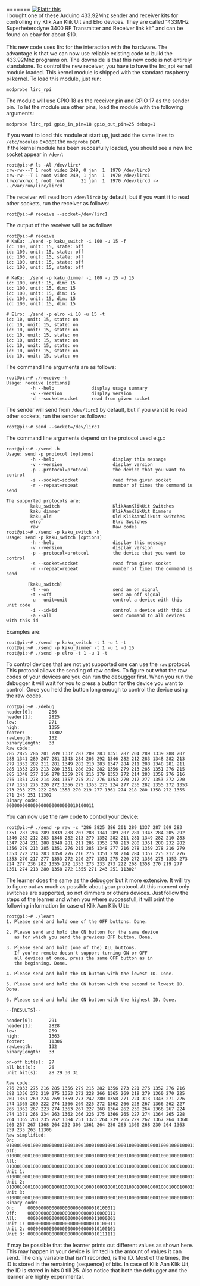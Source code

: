 =======
<a href="http://flattr.com/thing/1106962/" target="_blank">
<img src="http://api.flattr.com/button/flattr-badge-large.png" alt="Flattr this" title="Flattr this" border="0" /></a>
<br />
I bought one of these Arduino 433.92Mhz sender and receiver kits for controlling my Klik Aan Klik Uit and Elro devices. 
They are called "433MHz Superheterodyne 3400 RF Transmitter and Receiver link kit" and can be found on ebay for about $10.
<br /><br />
This new code uses lirc for the interaction with the hardware. The advantage is that we can now use reliable existing code to build 
the 433.92Mhz programs on. The downside is that this new code is not entirely standalone.
To control the new receiver, you have to have the lirc_rpi kernel module loaded. This kernel
module is shipped with the standard raspberry pi kernel. To load this module, just run:
```
modprobe lirc_rpi
```
The module will use GPIO 18 as the receiver pin and GPIO 17 as the sender pin. 
To let the module use other pins, load the module with the following arguments:
```
modprobe lirc_rpi gpio_in_pin=18 gpio_out_pin=25 debug=1
```
If you want to load this module at start up, just add the same lines to `/etc/modules` except the `modprobe` part.
<br />
If the kernel module has been succesfully loaded, you should see a new lirc socket appear in `/dev/`:
```
root@pi:~# ls -Al /dev/lirc*
crw-rw---T 1 root video 249, 0 jan  1  1970 /dev/lirc0
crw-rw---T 1 root video 249, 1 jan  1  1970 /dev/lirc1
lrwxrwxrwx 1 root root      21 jan  1  1970 /dev/lircd -> ../var/run/lirc/lircd
```
The receiver will read from `/dev/lirc0` by default, but if you want it to read other sockets, run the receiver as follows:
```
root@pi:~# receive --socket=/dev/lirc1
```
The output of the receiver will be as follow:
```
root@pi:~# receive
# KaKu: ./send -p kaku_switch -i 100 -u 15 -f
id: 100, unit: 15, state: off
id: 100, unit: 15, state: off
id: 100, unit: 15, state: off
id: 100, unit: 15, state: off
id: 100, unit: 15, state: off

# KaKu: ./send -p kaku_dimmer -i 100 -u 15 -d 15
id: 100, unit: 15, dim: 15
id: 100, unit: 15, dim: 15
id: 100, unit: 15, dim: 15
id: 100, unit: 15, dim: 15
id: 100, unit: 15, dim: 15

# Elro: ./send -p elro -i 10 -u 15 -t
id: 10, unit: 15, state: on
id: 10, unit: 15, state: on
id: 10, unit: 15, state: on
id: 10, unit: 15, state: on
id: 10, unit: 15, state: on
id: 10, unit: 15, state: on
id: 10, unit: 15, state: on
id: 10, unit: 15, state: on
```
The command line arguments are as follows:
```
root@pi:~# ./receive -h
Usage: receive [options]
         -h --help              display usage summary
         -v --version           display version
         -d --socket=socket     read from given socket
```
The sender will send from `/dev/lirc0` by default, but if you want it to read other sockets, run the sender as follows:
```
root@pi:~# send --socket=/dev/lirc1
```
The command line arguments depend on the protocol used e.g.::
```
root@pi:~# ./send -h
Usage: send -p protocol [options]
         -h --help                      display this message
         -v --version                   display version
         -p --protocol=protocol         the device that you want to control
         -s --socket=socket             read from given socket
         -r --repeat=repeat             number of times the command is send

The supported protocols are:
         kaku_switch                    KlikAanKlikUit Switches
         kaku_dimmer                    KlikAanKlikUit Dimmers
         kaku_old                       Old KlikAanKlikUit Switches
         elro                           Elro Switches
         raw                            Raw codes
root@pi:~# ./send -p kaku_switch -h
Usage: send -p kaku_switch [options]
         -h --help                      display this message
         -v --version                   display version
         -p --protocol=protocol         the device that you want to control
         -s --socket=socket             read from given socket
         -r --repeat=repeat             number of times the command is send

        [kaku_switch]
         -t --on                        send an on signal
         -t --off                       send an off signal
         -u --unit=unit                 control a device with this unit code
         -i --id=id                     control a device with this id
         -a --all                       send command to all devices with this id
```
Examples are:
```
root@pi:~# ./send -p kaku_switch -t 1 -u 1 -t
root@pi:~# ./send -p kaku_dimmer -t 1 -u 1 -d 15
root@pi:~# ./send -p elro -t 1 -u 1 -t
```
To control devices that are not yet supported one can use the `raw` protocol. This protocol allows the sending of raw codes.
To figure out what the raw codes of your devices are you can run the debugger first. When you run the debugger it will wait
for you to press a button for the device you want to control. Once you held the button long enough to control the device 
using the raw codes.
```
root@pi:~# ./debug
header[0]:      286
header[1]:      2825
low:            271
high:           1355
footer:         11302
rawLength:      132
binaryLength:   33
Raw code:
286 2825 286 201 289 1337 287 209 283 1351 287 204 289 1339 288 207 288 1341 289 207 281 1343 284 205 292 1346 282 212 283 1348 282 213 279 1352 282 211 281 1349 282 210 283 1347 284 211 288 1348 281 211 285 1353 278 213 280 1351 280 232 282 1356 279 213 285 1351 276 215 285 1348 277 216 278 1359 278 216 279 1353 272 214 283 1358 276 216 276 1351 278 214 284 1357 275 217 276 1353 270 217 277 1353 272 220 277 1351 275 220 272 1356 275 1353 273 224 277 236 282 1355 272 1353 273 233 273 222 268 1358 270 219 277 1361 274 218 280 1358 272 1355 271 243 251 11302
Binary code:
000000000000000000000000010100011
```
You can now use the raw code to control your device:
```
root@pi:~# ./send -p raw -c "286 2825 286 201 289 1337 287 209 283 1351 287 204 289 1339 288 207 288 1341 289 207 281 1343 284 205 292 1346 282 212 283 1348 282 213 279 1352 282 211 281 1349 282 210 283 1347 284 211 288 1348 281 211 285 1353 278 213 280 1351 280 232 282 1356 279 213 285 1351 276 215 285 1348 277 216 278 1359 278 216 279 1353 272 214 283 1358 276 216 276 1351 278 214 284 1357 275 217 276 1353 270 217 277 1353 272 220 277 1351 275 220 272 1356 275 1353 273 224 277 236 282 1355 272 1353 273 233 273 222 268 1358 270 219 277 1361 274 218 280 1358 272 1355 271 243 251 11302"
```
The learner does the same as the debugger but it more extensive. It will try to figure out as much as possible about your protocol.
At this moment only switches are supported, so not dimmers or others devices. Just follow the steps of the learner and when you
where successfull, it will print the following information (in case of Klik Aan Klik Uit):
```
root@pi:~# ./learn
1. Please send and hold one of the OFF buttons. Done.

2. Please send and hold the ON button for the same device
   as for which you send the previous OFF button. Done.

3. Please send and hold (one of the) ALL buttons.
   If you're remote doesn't support turning ON or OFF
   all devices at once, press the same OFF button as in
   the beginning. Done.

4. Please send and hold the ON button with the lowest ID. Done.

5. Please send and hold the ON button with the second to lowest ID. Done.

6. Please send and hold the ON button with the highest ID. Done.

--[RESULTS]--

header[0]:      291
header[1]:      2828
low:            259
high:           1363
footer:         11306
rawLength:      132
binaryLength:   33

on-off bit(s):  27
all bit(s):     26
unit bit(s):    28 29 30 31

Raw code:
276 2833 275 216 285 1356 279 215 282 1356 273 221 276 1352 276 216 282 1356 272 219 275 1353 272 228 266 1365 269 219 279 1360 270 225 269 1361 269 224 269 1359 273 242 280 1358 271 224 313 1343 271 226 274 1365 269 222 274 1366 269 225 272 1362 266 228 267 1366 262 227 265 1362 267 223 274 1363 267 227 268 1364 262 230 264 1366 267 224 274 1371 266 234 263 1362 266 226 275 1366 265 227 274 1364 265 228 264 1365 263 235 262 1384 251 1373 264 239 265 229 262 1367 264 1368 260 257 267 1368 264 232 306 1361 264 230 265 1360 268 230 264 1363 259 235 263 11306
Raw simplified:
On:     010001000100010001000100010001000100010001000100010001000100010001000100010001000100010001000100010001010000010100000100010001010001
Off:    010001000100010001000100010001000100010001000100010001000100010001000100010001000100010001000100010001010000010100000100010001010001
All:    010001000100010001000100010001000100010001000100010001000100010001000100010001000100010001000100010001010001000001000100010001000101
Unit 1: 010001000100010001000100010001000100010001000100010001000100010001000100010001000100010001000100010001010000010100000100010001010001
Unit 2: 010001000100010001000100010001000100010001000100010001000100010001000100010001000100010001000100010001010000010100000100010100000101
Unit 3: 010001000100010001000100010001000100010001000100010001000100010001000100010001000100010001000100010001010000010100010001000100010001
Binary code:
On:     000000000000000000000000010100011
Off:    000000000000000000000000010000011
All:    000000000000000000000000011000001
Unit 1: 000000000000000000000000010100011
Unit 2: 000000000000000000000000010100101
Unit 3: 000000000000000000000000010111111
```
If may be possible that the learner prints out different values as shown here. This may happen in your device is limited in the amount of values it can send.
The only variable that isn't recorded, is the ID. Most of the times, the ID is stored in the remaining (sequence) of bits. In case of Klik Aan Klik Uit, the ID is stored
in bits 0 till 25. Also notice that both the debugger and the learner are highly experimental.